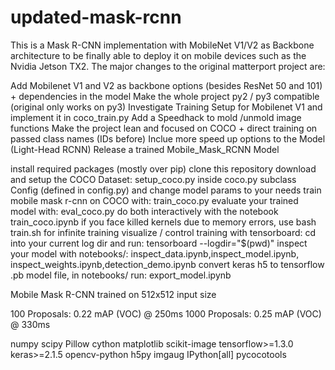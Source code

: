 # updated-mask-rcnn
This is a Mask R-CNN implementation with MobileNet V1/V2 as Backbone architecture to be finally able to deploy it on mobile devices such as the Nvidia Jetson TX2. The major changes to the original matterport project are:

 Add Mobilenet V1 and V2 as backbone options (besides ResNet 50 and 101) + dependencies in the model
 Make the whole project py2 / py3 compatible (original only works on py3)
 Investigate Training Setup for Mobilenet V1 and implement it in coco_train.py
 Add a Speedhack to mold /unmold image functions
 Make the project lean and focused on COCO + direct training on passed class names (IDs before)
 Inclue more speed up options to the Model (Light-Head RCNN)
 Release a trained Mobile_Mask_RCNN Model


install required packages (mostly over pip)
clone this repository
download and setup the COCO Dataset: setup_coco.py
inside coco.py subclass Config (defined in config.py) and change model params to your needs
train mobile mask r-cnn on COCO with: train_coco.py
evaluate your trained model with: eval_coco.py
do both interactively with the notebook train_coco.ipynb
if you face killed kernels due to memory errors, use bash train.sh for infinite training
visualize / control training with tensorboard: cd into your current log dir and run:
tensorboard --logdir="$(pwd)"
inspect your model with notebooks/:
inspect_data.ipynb,inspect_model.ipynb, inspect_weights.ipynb,detection_demo.ipynb
convert keras h5 to tensorflow .pb model file, in notebooks/ run:
export_model.ipynb




Mobile Mask R-CNN trained on 512x512 input size

100 Proposals: 0.22 mAP (VOC) @ 250ms
1000 Proposals: 0.25 mAP (VOC) @ 330ms




numpy
scipy
Pillow
cython
matplotlib
scikit-image
tensorflow>=1.3.0
keras>=2.1.5
opencv-python
h5py
imgaug
IPython[all]
pycocotools
